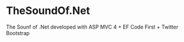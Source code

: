 TheSoundOf.Net
==============

The Sounf of .Net developed with ASP MVC 4 + EF Code First + Twitter Bootstrap
